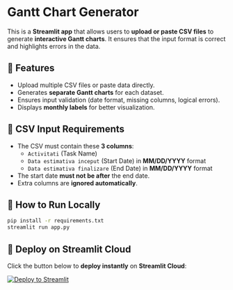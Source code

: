 # Gantt Chart Generator

This is a **Streamlit app** that allows users to **upload or paste CSV files** to generate **interactive Gantt charts**. It ensures that the input format is correct and highlights errors in the data.

## 🚀 Features
- Upload multiple CSV files or paste data directly.
- Generates **separate Gantt charts** for each dataset.
- Ensures input validation (date format, missing columns, logical errors).
- Displays **monthly labels** for better visualization.

## 📌 CSV Input Requirements
- The CSV must contain these **3 columns**:
  - `Activitati` (Task Name)
  - `Data estimativa inceput` (Start Date) in **MM/DD/YYYY** format
  - `Data estimativa finalizare` (End Date) in **MM/DD/YYYY** format
- The start date **must not be after** the end date.
- Extra columns are **ignored automatically**.

## 🔧 How to Run Locally
```sh
pip install -r requirements.txt
streamlit run app.py
```

## 🚀 Deploy on Streamlit Cloud
Click the button below to **deploy instantly** on **Streamlit Cloud**:

[![Deploy to Streamlit](https://static.streamlit.io/badges/streamlit_badge_black_white.svg)](https://share.streamlit.io/RobertLucian/csv-to-gantt-with-streamlit/main/app.py)
